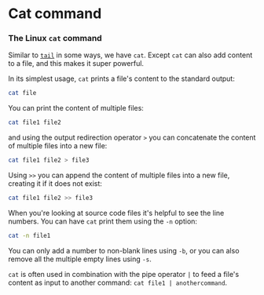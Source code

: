 # Cat command

### The Linux `cat` command <a href="#the-linux-cat-command" id="the-linux-cat-command"></a>

Similar to [`tail`](https://www.freecodecamp.org/news/unix-command-tail/) in some ways, we have `cat`. Except `cat` can also add content to a file, and this makes it super powerful.

In its simplest usage, `cat` prints a file's content to the standard output:

```bash
cat file
```

You can print the content of multiple files:

```bash
cat file1 file2
```

and using the output redirection operator `>` you can concatenate the content of multiple files into a new file:

```bash
cat file1 file2 > file3
```

Using `>>` you can append the content of multiple files into a new file, creating it if it does not exist:

```bash
cat file1 file2 >> file3
```

When you're looking at source code files it's helpful to see the line numbers. You can have `cat` print them using the `-n` option:

```bash
cat -n file1
```

You can only add a number to non-blank lines using `-b`, or you can also remove all the multiple empty lines using `-s`.

`cat` is often used in combination with the pipe operator `|` to feed a file's content as input to another command: `cat file1 | anothercommand`.
